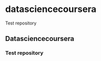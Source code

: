 datasciencecoursera
===================

Test repository
## Datasciencecoursera
### Test repository
